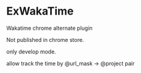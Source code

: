 # ExWakaTime
Wakatime chrome alternate plugin

Not published in chrome store. 

only develop mode.

allow track the time by   @url_mask ->  @project   pair
